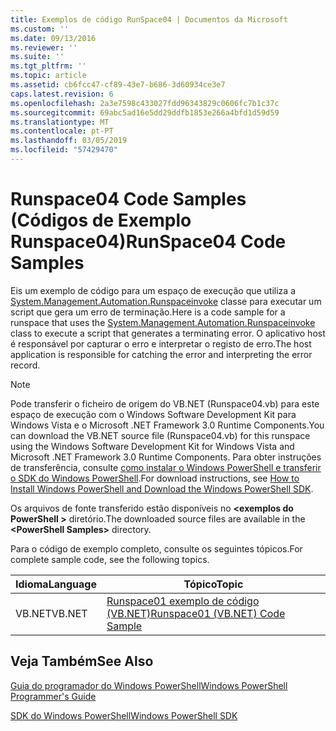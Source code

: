 ```yaml
---
title: Exemplos de código RunSpace04 | Documentos da Microsoft
ms.custom: ''
ms.date: 09/13/2016
ms.reviewer: ''
ms.suite: ''
ms.tgt_pltfrm: ''
ms.topic: article
ms.assetid: cb6fcc47-cf89-43e7-b686-3d60934ce3e7
caps.latest.revision: 6
ms.openlocfilehash: 2a3e7598c433027fdd96343829c0606fc7b1c37c
ms.sourcegitcommit: 69abc5ad16e5dd29ddfb1853e266a4bfd1d59d59
ms.translationtype: MT
ms.contentlocale: pt-PT
ms.lasthandoff: 03/05/2019
ms.locfileid: "57429470"
---
```

# <a name="runspace04-code-samples"></a><span data-ttu-id="79c03-102">Runspace04 Code Samples (Códigos de Exemplo Runspace04)</span><span class="sxs-lookup"><span data-stu-id="79c03-102">RunSpace04 Code Samples</span></span>

<span data-ttu-id="79c03-103">Eis um exemplo de código para um espaço de execução que utiliza a [System.Management.Automation.Runspaceinvoke](/dotnet/api/System.Management.Automation.RunspaceInvoke) classe para executar um script que gera um erro de terminação.</span><span class="sxs-lookup"><span data-stu-id="79c03-103">Here is a code sample for a runspace that uses the [System.Management.Automation.Runspaceinvoke](/dotnet/api/System.Management.Automation.RunspaceInvoke) class to execute a script that generates a terminating error.</span></span> <span data-ttu-id="79c03-104">O aplicativo host é responsável por capturar o erro e interpretar o registo de erro.</span><span class="sxs-lookup"><span data-stu-id="79c03-104">The host application is responsible for catching the error and interpreting the error record.</span></span>

> [!NOTE]
> <span data-ttu-id="79c03-105">Pode transferir o ficheiro de origem do VB.NET (Runspace04.vb) para este espaço de execução com o Windows Software Development Kit para Windows Vista e o Microsoft .NET Framework 3.0 Runtime Components.</span><span class="sxs-lookup"><span data-stu-id="79c03-105">You can download the VB.NET source file (Runspace04.vb) for this runspace using the Windows Software Development Kit for Windows Vista and Microsoft .NET Framework 3.0 Runtime Components.</span></span> <span data-ttu-id="79c03-106">Para obter instruções de transferência, consulte [como instalar o Windows PowerShell e transferir o SDK do Windows PowerShell](/powershell/developer/installing-the-windows-powershell-sdk).</span><span class="sxs-lookup"><span data-stu-id="79c03-106">For download instructions, see [How to Install Windows PowerShell and Download the Windows PowerShell SDK](/powershell/developer/installing-the-windows-powershell-sdk).</span></span>
>
> <span data-ttu-id="79c03-107">Os arquivos de fonte transferido estão disponíveis no  **\<exemplos do PowerShell >** diretório.</span><span class="sxs-lookup"><span data-stu-id="79c03-107">The downloaded source files are available in the **\<PowerShell Samples>** directory.</span></span>

<span data-ttu-id="79c03-108">Para o código de exemplo completo, consulte os seguintes tópicos.</span><span class="sxs-lookup"><span data-stu-id="79c03-108">For complete sample code, see the following topics.</span></span>

|<span data-ttu-id="79c03-109">Idioma</span><span class="sxs-lookup"><span data-stu-id="79c03-109">Language</span></span>|<span data-ttu-id="79c03-110">Tópico</span><span class="sxs-lookup"><span data-stu-id="79c03-110">Topic</span></span>|
|--------------|-----------|
|<span data-ttu-id="79c03-111">VB.NET</span><span class="sxs-lookup"><span data-stu-id="79c03-111">VB.NET</span></span>|[<span data-ttu-id="79c03-112">Runspace01 exemplo de código (VB.NET)</span><span class="sxs-lookup"><span data-stu-id="79c03-112">Runspace01 (VB.NET) Code Sample</span></span>](./runspace01-vb-net-code-sample.md)|

## <a name="see-also"></a><span data-ttu-id="79c03-113">Veja Também</span><span class="sxs-lookup"><span data-stu-id="79c03-113">See Also</span></span>

[<span data-ttu-id="79c03-114">Guia do programador do Windows PowerShell</span><span class="sxs-lookup"><span data-stu-id="79c03-114">Windows PowerShell Programmer's Guide</span></span>](./windows-powershell-programmer-s-guide.md)

[<span data-ttu-id="79c03-115">SDK do Windows PowerShell</span><span class="sxs-lookup"><span data-stu-id="79c03-115">Windows PowerShell SDK</span></span>](../windows-powershell-reference.md)